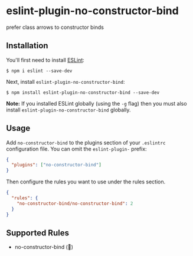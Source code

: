 # eslint-plugin-no-constructor-bind

prefer class arrows to constructor binds

## Installation

You'll first need to install [ESLint](http://eslint.org):

```
$ npm i eslint --save-dev
```

Next, install `eslint-plugin-no-constructor-bind`:

```
$ npm install eslint-plugin-no-constructor-bind --save-dev
```

**Note:** If you installed ESLint globally (using the `-g` flag) then you must also install `eslint-plugin-no-constructor-bind` globally.

## Usage

Add `no-constructor-bind` to the plugins section of your `.eslintrc` configuration file. You can omit the `eslint-plugin-` prefix:

```json
{
  "plugins": ["no-constructor-bind"]
}
```

Then configure the rules you want to use under the rules section.

```json
{
  "rules": {
    "no-constructor-bind/no-constructor-bind": 2
  }
}
```

## Supported Rules

* no-constructor-bind (:wrench:)
